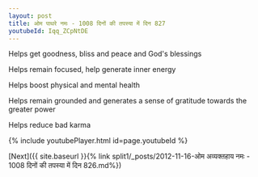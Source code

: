 ```yaml
---
layout: post
title: ओम पाथरे नमः - 1008 दिनों की तपस्या में दिन 827
youtubeId: Iqq_ZCpNtDE
---
```

 
 
Helps get goodness, bliss and peace and God's blessings
 
Helps remain focused, help generate inner energy 
 
Helps boost physical and mental health 
 
Helps remain grounded and generates a sense of gratitude towards the greater power 
 
Helps reduce bad karma
 
 
 
 


{% include youtubePlayer.html id=page.youtubeId %}
 
[Next]({{ site.baseurl }}{% link  split1/_posts/2012-11-16-ओम अव्यक्तहाय नमः - 1008 दिनों की तपस्या में दिन 826.md%})
 
